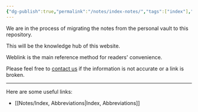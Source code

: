 ```yaml
---
{"dg-publish":true,"permalink":"/notes/index-notes/","tags":["index"],"created":"2023-05-12T08:30:35.000-05:00","updated":"2023-05-25T09:17:48.160-05:00"}
---
```



We are in the process of migrating the notes from the personal vault to this repository. 

This will be the knowledge hub of this website. 

Weblink is the main reference method for readers' convenience. 

Please feel free to [contact us](mailto:contact@neurosurgerycases.com) if the information is not accurate or a link is broken.

---

Here are some useful links:
- [[Notes/Index, Abbreviations\|Index, Abbreviations]]